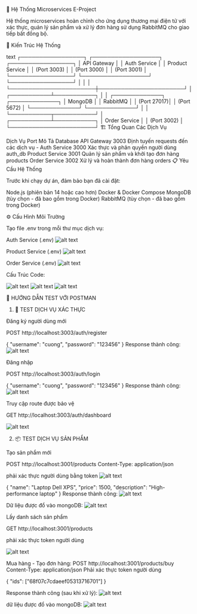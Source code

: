 🚀 Hệ Thống Microservices E-Project

Hệ thống microservices hoàn chỉnh cho ứng dụng thương mại điện tử với xác thực, quản lý sản phẩm và xử lý đơn hàng sử dụng RabbitMQ cho giao tiếp bất đồng bộ.

🌟 Kiến Trúc Hệ Thống

text
┌─────────────────┐    ┌──────────────────┐    ┌─────────────────┐
│   API Gateway   │    │   Auth Service   │    │ Product Service │
│    (Port 3003)  │    │    (Port 3000)   │    │   (Port 3001)   │
└─────────────────┘    └──────────────────┘    └─────────────────┘
         │                       │                       │
         └───────────────────────┼───────────────────────┘
                                 │
                     ┌───────────┴───────────┐
                     │                       │
             ┌─────────────┐         ┌─────────────┐
             │  MongoDB    │         │  RabbitMQ   │
             │ (Port 27017)│         │ (Port 5672) │
             └─────────────┘         └─────────────┘
                       │                       │
                       └───────────┬───────────┘
                                 │
                     ┌───────────┴───────────┐
                     │   Order Service       │
                     │    (Port 3002)        │
                     └───────────────────────┘
🏗️ Tổng Quan Các Dịch Vụ

Dịch Vụ	Port	Mô Tả	Database
API Gateway	3003	Định tuyến requests đến các dịch vụ	-
Auth Service	3000	Xác thực và phân quyền người dùng	auth_db
Product Service	3001	Quản lý sản phẩm và khởi tạo đơn hàng	products
Order Service	3002	Xử lý và hoàn thành đơn hàng	orders
📋 Yêu Cầu Hệ Thống

Trước khi chạy dự án, đảm bảo bạn đã cài đặt:

Node.js (phiên bản 14 hoặc cao hơn)
Docker & Docker Compose
MongoDB (tùy chọn - đã bao gồm trong Docker)
RabbitMQ (tùy chọn - đã bao gồm trong Docker)

⚙️ Cấu Hình Môi Trường

Tạo file .env trong mỗi thư mục dịch vụ:

Auth Service (.env)
![alt text](public/img/env_auth.png)

Product Service (.env)
![alt text](public/img/p_env.png)

Order Service (.env)
![alt text](public/img/orther_env.png)


Cấu Trúc Code:

![alt text](public/img/ct_code1.png)
![alt text](public/img/ct_code2.png)
![alt text](public/img/ct_code3.png)

🧪 HƯỚNG DẪN TEST VỚI POSTMAN

1. 🔐 TEST DỊCH VỤ XÁC THỰC

Đăng ký người dùng mới


POST http://localhost:3003/auth/register

{
  "username": "cuong",
  "password": "123456"
}
Response thành công:
![alt text](public/img/dktc.png)


Đăng nhập

POST http://localhost:3003/auth/login

{
  "username": "cuong",
  "password": "123456"
}
Response thành công:
![alt text](public/img/dntc.png)

Truy cập route được bảo vệ

GET http://localhost:3003/auth/dashboard

![alt text](public/img/welcome_db.png)

2. 📦 TEST DỊCH VỤ SẢN PHẨM

Tạo sản phẩm mới

POST http://localhost:3001/products
Content-Type: application/json

phải xác thực người dùng bằng token
![alt text](public/img/taosp_token.png)

{
  "name": "Laptop Dell XPS",
  "price": 1500,
  "description": "High-performance laptop"
}
Response thành công:
![alt text](public/img/taosp_thanhcong.png)

Dữ liệu được đổ vào mongoDB:
![alt text](public/img/dl_SP.png)



Lấy danh sách sản phẩm

GET http://localhost:3001/products

phải xác thực token người dùng 

![alt text](public/img/xemSP.png)


Mua hàng - Tạo đơn hàng:
POST http://localhost:3001/products/buy
Content-Type: application/json
Phải xác thực token người dùng

{
  "ids": ["68f07c7cdaeef05313716701"]
}

Response thành công (sau khi xử lý):
![alt text](public/img/mua_tc.png)

dữ liệu được đổ vào mongoDB:
![alt text](public/img/mua_DB.png)
